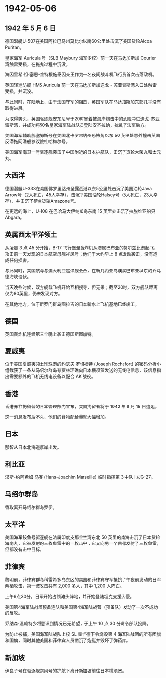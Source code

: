 # 1942-05-06

## 1942 年 5 月 6 日

德国潜艇U-507在美国阿拉巴马州莫比尔以南60公里处击沉了美国货轮Alcoa
Puritan。

皇家海军 Auricula 号（SLB Maybury 海军少校）前一天在马达加斯加 Courier
湾触雷受损，在拖曳过程中沉没。

海因里希·祖·塞恩-维特根施泰因亲王作为一名夜间战斗机飞行员首次击落敌机。

英国轻巡防舰 HMS Auricula 前一天在马达加斯加迭戈 -
苏亚雷斯湾入口处触雷受损，并沉没。

与此同时，在陆地上，由于法国守军的阻击，英国军队在马达加斯加东部几乎没有取得进展。

为取得势头，英国驱逐舰安东尼号于20时冒着被海岸炮击中的危险冲进迭戈-苏亚雷斯湾，并成功将50名皇家海军陆战队员登陆安齐拉讷，扰乱了法军后方。

美国海军辅助舰塞姆斯号在美国北卡罗来纳州恐怖角以东 50
英里处意外撞击英国反潜拖网渔船参议院杜哈梅尔号。

美国海军海卫一号驱逐舰袭击了中国附近的日本护航队，击沉了货轮大荣丸和太元丸。

## 大西洋

德国潜艇U-333在美国佛罗里达州圣露西港以东5公里处击沉了美国油轮Java
Arrow号（2人死亡，45人幸存），击沉了美国油轮Halsey号（5人死亡，23人幸存），并击沉了荷兰货轮Amazone号。

在更远的海上，U-108 在巴哈马大伊纳瓜岛东南 15 英里处击沉了拉脱维亚船只
Abgara。

## 英属西太平洋领土

从凌晨 3 点 45 分开始，B-17
飞行堡垒轰炸机从澳属巴布亚的莫尔兹比港起飞，攻击前一天发现的日本航空母舰祥凤号；他们于大约早上
8 点发动袭击，没有造成任何损害。

与此同时，美国航母与澳大利亚巡洋舰会合，在新几内亚岛澳属巴布亚以东的乔马德海峡设伏。

当天晚些时候，双方舰载飞机开始互相搜寻，但无果；截至20时，双方舰队距离仅为80英里，仍未发现对方。

在其他地方，位于所罗门群岛图拉吉的日本新水上飞机基地已经竣工。

## 德国

英国轰炸机连续第三个晚上袭击德国斯图加特。

## 夏威夷

位于美国夏威夷领土珍珠港的约瑟夫·罗切福特 (Joseph Rochefort)
的密码分析小组截获了一条从马绍尔群岛夸贾林环礁向日本横须贺发送的无线电信息，该信息指出需要额外的飞机无线电设备以配合
AK 战役。

## 香港

香港赤柱拘留营的日本管理部门宣布，美国拘留者将于 1942 年 6 月 15
日遣返。

这一消息发布后不久，他们的食物配给量就大幅增加。

## 日本

那智从日本北海道厚岸出发。

## 利比亚

汉斯-约阿希姆·马赛 (Hans-Joachim Marseille) 临时指挥第 3 中队 I./JG-27。

## 马绍尔群岛

香取离开马绍尔群岛罗伊。

## 太平洋

美国海军鲛鱼号驱逐舰在法属印度支那金兰湾东北 50
英里的南海击沉了日本货轮海南丸，它被发射的三枚鱼雷中的一枚击中；它又向另一个目标发射了三枚鱼雷，但都没有击中目标。

## 菲律宾

黎明前，菲律宾群岛科雷希多岛东区的美国和菲律宾守军抵抗了午夜前发动的日军两栖攻击，第一波攻击共有
2,000 多人，其中 1,200 人阵亡。

上午9点30分，日军开始占领滩头阵地，并开始登陆坦克支援入侵。

美国第4海军陆战团预备连队和美国第4海军陆战营（预备队）发动了一次不成功的反攻。

乔纳森·温赖特少将意识到情况已无希望，于上午 10 点 30 分命令部队投降。

为防止被捕，美国海军陆战队上校 SL 霍华德下令烧毁第 4
海军陆战团的所有团旗和国旗，同时其他美国和菲律宾人员凿沉了炮艇并毁坏了弹药库。

## 新加坡

伊良子号在驱逐舰旗风号的护航下离开新加坡前往日本横须贺。

